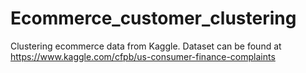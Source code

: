 # Ecommerce_customer_clustering
Clustering ecommerce data from Kaggle. 
Dataset can be found at https://www.kaggle.com/cfpb/us-consumer-finance-complaints
